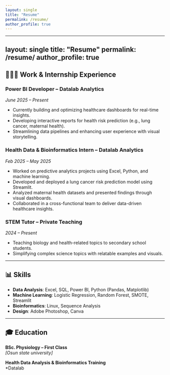 ```yaml
---
layout: single
title: "Resume"
permalink: /resume/
author_profile: true
---
```


---
layout: single
title: "Resume"
permalink: /resume/
author_profile: true
---

## 👩🏽‍💼 Work & Internship Experience

### Power BI Developer – Datalab Analytics  
*June 2025 – Present*  
- Currently building and optimizing healthcare dashboards for real-time insights.  
- Developing interactive reports for health risk prediction (e.g., lung cancer, maternal health).  
- Streamlining data pipelines and enhancing user experience with visual storytelling.

### Health Data & Bioinformatics Intern – Datalab Analytics  
*Feb 2025 – May 2025*  
- Worked on predictive analytics projects using Excel, Python, and machine learning.  
- Developed and deployed a lung cancer risk prediction model using Streamlit.  
- Analyzed maternal health datasets and presented findings through visual dashboards.  
- Collaborated in a cross-functional team to deliver data-driven healthcare insights.

### STEM Tutor – Private Teaching  
*2024 – Present*  
- Teaching biology and health-related topics to secondary school students.  
- Simplifying complex science topics with relatable examples and visuals.

---

## 📊 Skills

- **Data Analysis**: Excel, SQL, Power BI, Python (Pandas, Matplotlib)
- **Machine Learning**: Logistic Regression, Random Forest, SMOTE, Streamlit
- **Bioinformatics**: Linux, Sequence Analysis
- **Design**: Adobe Photoshop, Canva

---

## 🎓 Education

**BSc. Physiology – First Class**  
*[Osun state university]*

**Health Data Analysis & Bioinformatics Training**  
*Datalab

